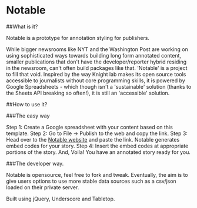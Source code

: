 # Notable

##What is it?

Notable is a prototype for annotation styling for publishers.

While bigger newsrooms like NYT and the Washington Post are working on using sophisticated ways towards building long form annotated content, smaller publications that don't have the developer/reporter hybrid residing in the newsroom, can't often build packages like that. 'Notable' is a project to fill that void. Inspired by the way Knight lab makes its open source tools accessible to journalists without core programming skills, it is powered by Google Spreadsheets - which though isn't a 'sustainable' solution (thanks to the Sheets API breaking so often!), it is still an 'accessible' solution. 

##How to use it?

###The easy way

Step 1: Create a Google spreadsheet with your content based on this template.
Step 2: Go to File -> Publish to the web and copy the link.
Step 3: Head over to the [Notable website](www.gurmanbh.github.io/notable) and paste the link. Notable generates embed codes for your story.
Step 4: Insert the embed codes at appropriate portions of the story. And, Voila! You have an annotated story ready for you.

###The developer way.

Notable is opensource, feel free to fork and tweak. Eventually, the aim is to give users options to use more stable data sources such as a csv/json loaded on their private server.

Built using jQuery, Underscore and Tabletop.